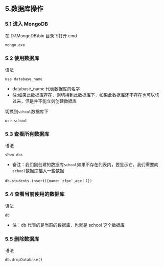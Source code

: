 ## 5.数据库操作

### 5.1 进入 MongoDB

在 D:\MongoDB\bin 目录下打开 cmd

```
mongo.exe
```

### 5.2 使用数据库

语法

```
use database_name
```

* database_name 代表数据库的名字
* 注:如果此数据库存在，则切换到此数据库下，如果此数据库还不存在也可以切过来，但是并不能立刻创建数据库

切换到`school`数据库下

```
use school
```

### 5.3 查看所有数据库

语法

```
shwo dbs
```

* 备注：我们刚创建的数据库`school`如果不存在列表内，要显示它，我们需要向`school`数据库插入一些数据

```
db.students.insert({name:'zfpx',age：1})
```

### 5.4 查看当前使用的数据库

语法

```
db
```

* 注：db 代表的是当前的数据库，也就是 school 这个数据库

### 5.5 删除数据库

语法

```
db.dropDatabase()
```
